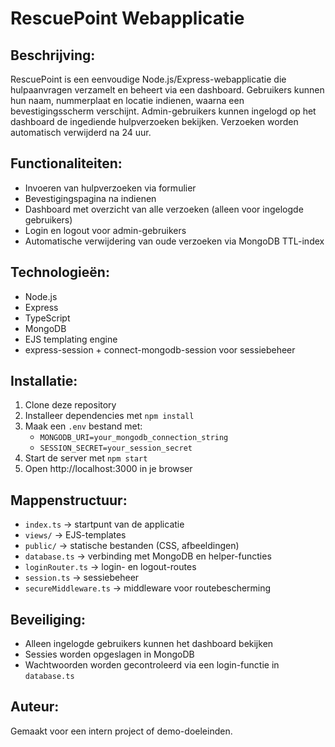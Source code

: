 RescuePoint Webapplicatie
==========================

Beschrijving:
-------------
RescuePoint is een eenvoudige Node.js/Express-webapplicatie die hulpaanvragen verzamelt en beheert via een dashboard. Gebruikers kunnen hun naam, nummerplaat en locatie indienen, waarna een bevestigingsscherm verschijnt. Admin-gebruikers kunnen ingelogd op het dashboard de ingediende hulpverzoeken bekijken. Verzoeken worden automatisch verwijderd na 24 uur.

Functionaliteiten:
------------------
- Invoeren van hulpverzoeken via formulier
- Bevestigingspagina na indienen
- Dashboard met overzicht van alle verzoeken (alleen voor ingelogde gebruikers)
- Login en logout voor admin-gebruikers
- Automatische verwijdering van oude verzoeken via MongoDB TTL-index

Technologieën:
--------------
- Node.js
- Express
- TypeScript
- MongoDB
- EJS templating engine
- express-session + connect-mongodb-session voor sessiebeheer

Installatie:
------------
1. Clone deze repository
2. Installeer dependencies met `npm install`
3. Maak een `.env` bestand met:
   - `MONGODB_URI=your_mongodb_connection_string`
   - `SESSION_SECRET=your_session_secret`
4. Start de server met `npm start`
5. Open http://localhost:3000 in je browser

Mappenstructuur:
----------------
- `index.ts`        → startpunt van de applicatie
- `views/`          → EJS-templates
- `public/`         → statische bestanden (CSS, afbeeldingen)
- `database.ts`     → verbinding met MongoDB en helper-functies
- `loginRouter.ts`  → login- en logout-routes
- `session.ts`      → sessiebeheer
- `secureMiddleware.ts` → middleware voor routebescherming

Beveiliging:
------------
- Alleen ingelogde gebruikers kunnen het dashboard bekijken
- Sessies worden opgeslagen in MongoDB
- Wachtwoorden worden gecontroleerd via een login-functie in `database.ts`

Auteur:
-------
Gemaakt voor een intern project of demo-doeleinden.

